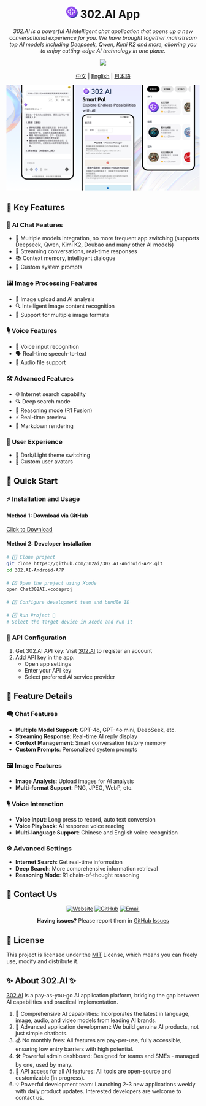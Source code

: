 <h1 align="center">
<img src='./docs/icon.svg' width='30'>
<span>
    302.AI App
</span>
</h1>
 
<p align="center">
<em>302.AI is a powerful AI intelligent chat application that opens up a new conversational experience for you. We have brought together mainstream top AI models including Deepseek, Qwen, Kimi K2 and more, allowing you to enjoy cutting-edge AI technology in one place.</em>
</p>

<p align="center"><a href="https://github.com/302ai/302.AI-Android-APP/tree/main/Ai302/app/release" target="blank"><img src="https://file.302.ai/gpt/imgs/20250725/f79719888cf74f9c935432b7f882af93.jpg" width="20%"/></a></p >

<p align="center"><a href="README_zh.md">中文</a> | <a href="README.md">English</a> | <a href="README_ja.md">日本語</a></p>

![](docs/302.AI-Android-APP-en.png)

## 🌟 Key Features

### 💬 AI Chat Features
- 🤖 Multiple models integration, no more frequent app switching (supports Deepseek, Qwen, Kimi K2, Doubao and many other AI models)
- 🔄 Streaming conversations, real-time responses
- 📚 Context memory, intelligent dialogue
- 🎯 Custom system prompts

### 🖼️ Image Processing Features
- 📸 Image upload and AI analysis
- 🔍 Intelligent image content recognition
- 📱 Support for multiple image formats

### 🎙️ Voice Features
- 🎤 Voice input recognition
- 🗣️ Real-time speech-to-text
- 🎵 Audio file support

### 🛠️ Advanced Features
- 🌐 Internet search capability
- 🔍 Deep search mode
- 🧠 Reasoning mode (R1 Fusion)
- ⚡ Real-time preview
- 📝 Markdown rendering

### 🎨 User Experience
- 🌙 Dark/Light theme switching
- 👤 Custom user avatars


## 🚀 Quick Start

### ⚡ Installation and Usage

#### Method 1: Download via GitHub

[Click to Download](https://github.com/302ai/302.AI-Android-APP/tree/main/Ai302/app/release)

#### Method 2: Developer Installation
```bash
# 1️⃣ Clone project
git clone https://github.com/302ai/302.AI-Android-APP.git
cd 302.AI-Android-APP

# 2️⃣ Open the project using Xcode
open Chat302AI.xcodeproj

# 3️⃣ Configure development team and bundle ID

# 4️⃣ Run Project 🎉
# Select the target device in Xcode and run it
```

### 🔑 API Configuration

1. Get 302.AI API key: Visit [302.AI](https://302.ai) to register an account
2. Add API key in the app:
   - Open app settings
   - Enter your API key  
   - Select preferred AI service provider

## 📱 Feature Details

### 🗨️ Chat Features

- **Multiple Model Support**: GPT-4o, GPT-4o mini, DeepSeek, etc.
- **Streaming Response**: Real-time AI reply display
- **Context Management**: Smart conversation history memory
- **Custom Prompts**: Personalized system prompts

### 🖼️ Image Features

- **Image Analysis**: Upload images for AI analysis
- **Multi-format Support**: PNG, JPEG, WebP, etc.

### 🎙️ Voice Interaction

- **Voice Input**: Long press to record, auto text conversion
- **Voice Playback**: AI response voice reading
- **Multi-language Support**: Chinese and English voice recognition

### ⚙️ Advanced Settings

- **Internet Search**: Get real-time information
- **Deep Search**: More comprehensive information retrieval
- **Reasoning Mode**: R1 chain-of-thought reasoning

## 💬 Contact Us

<div align="center">

[![Website](https://img.shields.io/badge/Website-302.ai-blue.svg)](https://302.ai)
[![GitHub](https://img.shields.io/badge/GitHub-302.AI--Android--APP-black.svg)](https://github.com/302ai/302.AI-Android-APP)
[![Email](https://img.shields.io/badge/Email-support@302.ai-red.svg)](mailto:support@302.ai)

**Having issues?** Please report them in [GitHub Issues](https://github.com/302ai/302.AI-Android-APP/issues)

</div>

## 📄 License

This project is licensed under the [MIT](LICENSE) License, which means you can freely use, modify and distribute it.

## ✨ About 302.AI ✨
[302.AI](https://302.ai) is a pay-as-you-go AI application platform, bridging the gap between AI capabilities and practical implementation.
1. 🧠 Comprehensive AI capabilities: Incorporates the latest in language, image, audio, and video models from leading AI brands.
2. 🚀 Advanced application development: We build genuine AI products, not just simple chatbots.
3. 💰 No monthly fees: All features are pay-per-use, fully accessible, ensuring low entry barriers with high potential.
4. 🛠 Powerful admin dashboard: Designed for teams and SMEs - managed by one, used by many.
5. 🔗 API access for all AI features: All tools are open-source and customizable (in progress).
6. 💡 Powerful development team: Launching 2-3 new applications weekly with daily product updates. Interested developers are welcome to contact us.